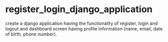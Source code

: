 # register_login_django_application
 create a django application having the functionality of register, login and logout and dashboard screen  having profile information (name, email, date of birth, phone number).
